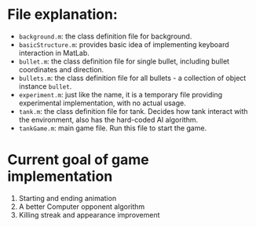 # File explanation:  

* `background.m`: the class definition file for background.
* `basicStructure.m`: provides basic idea of implementing keyboard interaction in MatLab. 
* `bullet.m`: the class definition file for single bullet, including bullet coordinates and direction.
* `bullets.m`: the class definition file for all bullets - a collection of object instance `bullet`.
* `experiment.m`: just like the name, it is a temporary file providing experimental implementation, with no actual usage. 
* `tank.m`: the class definition file for tank. Decides how tank interact with the environment, also has the hard-coded AI algorithm. 
* `tankGame.m`: main game file. Run this file to start the game. 

# Current goal of game implementation  

1. Starting and ending animation
2. A better Computer opponent algorithm 
3. Killing streak and appearance improvement
